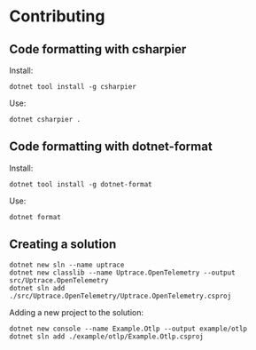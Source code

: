 # Contributing

## Code formatting with csharpier

Install:

```shell
dotnet tool install -g csharpier
```

Use:

```shell
dotnet csharpier .
```

## Code formatting with dotnet-format

Install:

```shell
dotnet tool install -g dotnet-format
```

Use:

```shell
dotnet format
```

## Creating a solution

```shell
dotnet new sln --name uptrace
dotnet new classlib --name Uptrace.OpenTelemetry --output src/Uptrace.OpenTelemetry
dotnet sln add ./src/Uptrace.OpenTelemetry/Uptrace.OpenTelemetry.csproj
```

Adding a new project to the solution:

```shell
dotnet new console --name Example.Otlp --output example/otlp
dotnet sln add ./example/otlp/Example.Otlp.csproj
```
